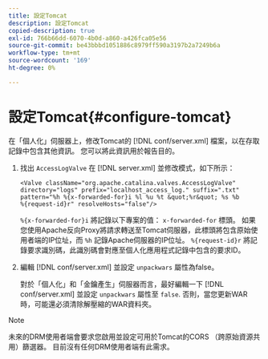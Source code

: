```yaml
---
title: 設定Tomcat
description: 設定Tomcat
copied-description: true
exl-id: 766b66dd-6070-4b0d-a860-a426fca05e56
source-git-commit: be43bbbd1051886c8979ff590a3197b2a7249b6a
workflow-type: tm+mt
source-wordcount: '169'
ht-degree: 0%

---
```


# 設定Tomcat{#configure-tomcat}

在「個人化」伺服器上，修改Tomcat的 [!DNL conf/server.xml] 檔案，以在存取記錄中包含其他資訊。 您可以將此資訊用於報告目的。

1. 找出 `AccessLogValve` 在 [!DNL server.xml] 並修改模式，如下所示：

   ```
   <Valve className="org.apache.catalina.valves.AccessLogValve" 
   directory="logs" prefix="localhost_access_log." suffix=".txt" 
   pattern="%h %{x-forwarded-for}i %l %u %t &quot;%r&quot; %s %b 
   %{request-id}r" resolveHosts="false"/>
   ```

   `%{x-forwarded-for}i` 將記錄以下專案的值： `x-forwarded-for` 標頭。 如果您使用Apache反向Proxy將請求轉送至Tomcat伺服器，此標頭將包含原始使用者端的IP位址，而 `%h` 記錄Apache伺服器的IP位址。 `%{request-id}r` 將記錄要求識別碼，此識別碼會對應至個人化應用程式記錄中包含的要求ID。

1. 編輯 [!DNL conf/server.xml] 並設定 `unpackwars` 屬性為false。

   對於「個人化」和「金鑰產生」伺服器而言，最好編輯一下 [!DNL conf/server.xml] 並設定 `unpackwars` 屬性至 `false`. 否則，當您更新WAR時，可能還必須清除解壓縮的WAR資料夾。

>[!NOTE]
>
>未來的DRM使用者端會要求您啟用並設定可用於Tomcat的CORS （跨原始資源共用）篩選器。 目前沒有任何DRM使用者端有此需求。
